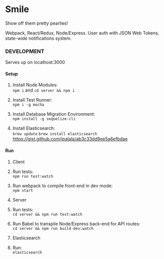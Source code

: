 # Smile
Show off them pretty pearlies!

Webpack, React/Redux, Node/Express.
User auth with JSON Web Tokens, state-wide notifications system.


### DEVELOPMENT
Serves up on localhost:3000

#### Setup
1. Install Node Modules:  
```npm i``` and 
```cd server && npm i```

2. Install Test Runner:  
```npm i -g mocha```

3. Install Database Migration Environment:  
```npm install -g sequelize-cli```

4. Install Elasticsearch:  
```brew update```
```brew install elasticsearch```
https://gist.github.com/jpalala/ab3c33dd9ee5a6efbdae

#### Run 
1.  Client
  1. Run tests:  
```npm run test:watch```

  2. Run webpack to compile front-end in dev mode:  
```npm start```

2.  Server
  1.  Run tests:  
```cd server && npm run test:watch```

  2.  Run Babel to transpile Node/Express back-end for API routes:  
```cd server && npm run build-dev:watch```

3.  Elasticsearch
  1.  Run:  
``` elasticsearch ```